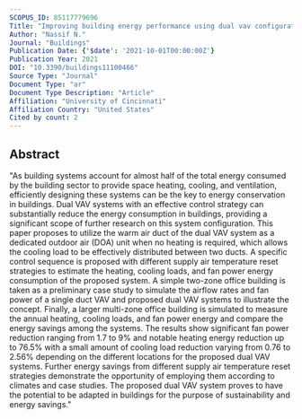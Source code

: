 ```yaml
---
SCOPUS_ID: 85117779696
Title: "Improving building energy performance using dual vav configuration integrated with dedicated outdoor air system"
Author: "Nassif N."
Journal: "Buildings"
Publication Date: {'$date': '2021-10-01T00:00:00Z'}
Publication Year: 2021
DOI: "10.3390/buildings11100466"
Source Type: "Journal"
Document Type: "ar"
Document Type Description: "Article"
Affiliation: "University of Cincinnati"
Affiliation Country: "United States"
Cited by count: 2
---
```


## Abstract
"As building systems account for almost half of the total energy consumed by the building sector to provide space heating, cooling, and ventilation, efficiently designing these systems can be the key to energy conservation in buildings. Dual VAV systems with an effective control strategy can substantially reduce the energy consumption in buildings, providing a significant scope of further research on this system configuration. This paper proposes to utilize the warm air duct of the dual VAV system as a dedicated outdoor air (DOA) unit when no heating is required, which allows the cooling load to be effectively distributed between two ducts. A specific control sequence is proposed with different supply air temperature reset strategies to estimate the heating, cooling loads, and fan power energy consumption of the proposed system. A simple two-zone office building is taken as a preliminary case study to simulate the airflow rates and fan power of a single duct VAV and proposed dual VAV systems to illustrate the concept. Finally, a larger multi-zone office building is simulated to measure the annual heating, cooling loads, and fan power energy and compare the energy savings among the systems. The results show significant fan power reduction ranging from 1.7 to 9% and notable heating energy reduction up to 76.5% with a small amount of cooling load reduction varying from 0.76 to 2.56% depending on the different locations for the proposed dual VAV systems. Further energy savings from different supply air temperature reset strategies demonstrate the opportunity of employing them according to climates and case studies. The proposed dual VAV system proves to have the potential to be adapted in buildings for the purpose of sustainability and energy savings."
